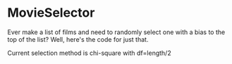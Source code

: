 # MovieSelector

Ever make a list of films and need to randomly select one with a bias to the top of the list? Well, here's the code for just that.

Current selection method is chi-square with df=length/2
